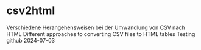 # csv2html
Verschiedene Herangehensweisen bei der Umwandlung von CSV nach HTML
Different approaches to converting CSV files to HTML tables
Testing github 2024-07-03
